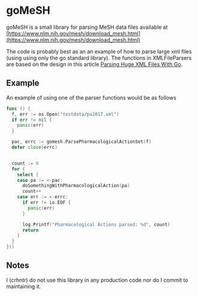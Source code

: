 # goMeSH

goMeSH is a small library for parsing MeSH data files available at [https://www.nlm.nih.gov/mesh/download_mesh.html](https://www.nlm.nih.gov/mesh/download_mesh.html)

The code is probably best as an an example of how to parse large xml files (using
using only the go standard library). The functions in XMLFileParsers are based on
the design in this article [Parsing Huge XML Files With Go](http://blog.davidsingleton.org/parsing-huge-xml-files-with-go/).

## Example
An example of using one of the parser functions would be as follows
```go
func () {
  f, err := os.Open("testdata/pa2017.xml")
  if err != nil {
    panic(err)
  }

  pac, errc := gomesh.ParsePharmacologicalActionSet(f)
  defer close(errc)


  count := 0
  for {
    select {
    case pa := <-pac:
      doSomethingWithPharmacologicalAction(pa)
      count++
    case err := <-errc:
      if err != io.EOF {
        panic(err)
      }

      log.Printf("Pharmacological Actions parsed: %d", count)
      return
    }
  }
}()
```

## Notes
I (crhntr) do not use this library in any production code nor do I commit to maintaining it.
